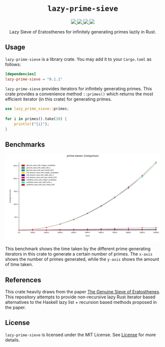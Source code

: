 <p align="center">
<h1 align="center"><code>lazy-prime-sieve</code></h1>
</p>

<p align="center">
  <a href="https://github.com/arindas/lazy-prime-sieve/actions/workflows/rust-ci.yml">
    <img src="https://github.com/arindas/lazy-prime-sieve/actions/workflows/rust-ci.yml/badge.svg">
  </a>
  <a href="https://codecov.io/gh/arindas/lazy-prime-sieve">
    <img src="https://codecov.io/gh/arindas/lazy-prime-sieve/branch/main/graph/badge.svg?token=MZfko4wvwc"/>
  </a>
  <a href="https://crates.io/crates/lazy-prime-sieve">
  <img src="https://img.shields.io/crates/v/lazy-prime-sieve" />
  </a>
  <a href="https://github.com/arindas/lazy-prime-sieve/actions/workflows/rustdoc.yml">
  <img src="https://github.com/arindas/lazy-prime-sieve/actions/workflows/rustdoc.yml/badge.svg" />
  </a>
</p>

<p align="center">
Lazy Sieve of Eratosthenes for infinitely generating primes lazily in Rust.
</p>

## Usage

`lazy-prime-sieve` is a library crate. You may add it to your `Cargo.toml` as
follows:

```toml
[dependencies]
lazy-prime-sieve = "0.1.1"
```

`lazy-prime-sieve` provides iterators for infinitely generating primes. This
crate provides a convenience method `::primes()` which returns the most
efficient iterator (in this crate) for generating primes.


```rust
use lazy_prime_sieve::primes;

for i in primes().take(10) {
    println!("{i}");
}
```

## Benchmarks

![prime-sieves-bench](https://raw.githubusercontent.com/arindas/lazy-prime-sieve/main/assets/lines.svg)

This benchmark shows the time taken by the different prime generating iterators
in this crate to generate a certain number of primes. The `x-axis` shows the
number of primes generated, while the `y-axis` shows the amount of time taken.

## References

This crate heavily draws from the paper [The Genuine Sieve of
Eratosthenes](https://www.cs.hmc.edu/~oneill/papers/Sieve-JFP.pdf). This
repository attempts to provide non-recursive lazy Rust iterator based
alternatives to the Haskell lazy list + recursion based methods proposed in the
paper.

## License

`lazy-prime-sieve` is licensed under the MIT License. See
[License](https://raw.githubusercontent.com/arindas/lazy-prime-sieve/main/LICENSE)
for more details.
